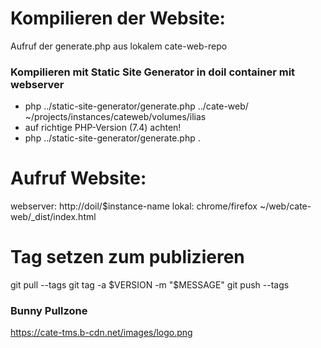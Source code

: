 # Kompilieren der Website:
Aufruf der generate.php aus lokalem cate-web-repo

### Kompilieren mit Static Site Generator in doil container mit webserver
* php ../static-site-generator/generate.php ../cate-web/ ~/projects/instances/cateweb/volumes/ilias
* auf richtige PHP-Version (7.4) achten!
* php ../static-site-generator/generate.php .

# Aufruf Website:
webserver:
http://doil/$instance-name
lokal:
chrome/firefox ~/web/cate-web/_dist/index.html

# Tag setzen zum publizieren
git pull --tags
git tag -a $VERSION -m "$MESSAGE"
git push --tags

### Bunny Pullzone
https://cate-tms.b-cdn.net/images/logo.png
